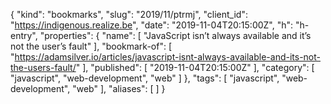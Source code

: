 {
  "kind": "bookmarks",
  "slug": "2019/11/ptrmj",
  "client_id": "https://indigenous.realize.be",
  "date": "2019-11-04T20:15:00Z",
  "h": "h-entry",
  "properties": {
    "name": [
      "JavaScript isn’t always available and it’s not the user’s fault"
    ],
    "bookmark-of": [
      "https://adamsilver.io/articles/javascript-isnt-always-available-and-its-not-the-users-fault/"
    ],
    "published": [
      "2019-11-04T20:15:00Z"
    ],
    "category": [
      "javascript",
      "web-development",
      "web"
    ]
  },
  "tags": [
    "javascript",
    "web-development",
    "web"
  ],
  "aliases": [
  ]
}
